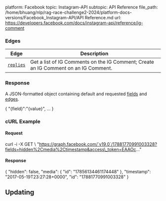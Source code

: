 platform: Facebook
topic: Instagram-API
subtopic: API Reference
file_path: /home/bhuang/nlp/rag-race-challenge2-2024/platform-docs-versions/Facebook_Instagram-API/API Reference.md
url: https://developers.facebook.com/docs/instagram-api/reference/ig-comment

### Edges

| Edge | Description |
| --- | --- |
| [`replies`](https://developers.facebook.com/docs/instagram-api/reference/ig-comment/replies) | Get a list of IG Comments on the IG Comment; Create an IG Comment on an IG Comment. |

### Response

A JSON-formatted object containing default and requested [fields](#fields) and [edges](#edges).

{
  "{field}":"{value}",
  ...
}

### cURL Example

#### Request

curl -i -X GET \\
 "https://graph.facebook.com/`v19.0`/17881770991003328?fields=hidden%2Cmedia%2Ctimestamp&access\_token=EAAOc..."

#### Response

{
  "hidden": false,
  "media": {
    "id": "17856134461174448"
  },
  "timestamp": "2017-05-19T23:27:28+0000",
  "id": "17881770991003328"
}

## Updating